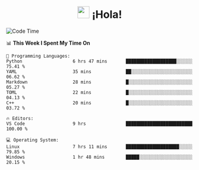 <div align="center"><h1><img src="https://github.com/blackcater/blackcater/raw/main/images/Hi.gif" height="32"/> ¡Hola!</h1>
</div>

<!--START_SECTION:waka-->
![Code Time](http://img.shields.io/badge/Code%20Time-596%20hrs%2043%20mins-blue)

📊 **This Week I Spent My Time On** 

```text
💬 Programming Languages: 
Python                   6 hrs 47 mins       ███████████████████░░░░░░   75.41 % 
YAML                     35 mins             ██░░░░░░░░░░░░░░░░░░░░░░░   06.62 % 
Markdown                 28 mins             █░░░░░░░░░░░░░░░░░░░░░░░░   05.27 % 
TOML                     22 mins             █░░░░░░░░░░░░░░░░░░░░░░░░   04.13 % 
C++                      20 mins             █░░░░░░░░░░░░░░░░░░░░░░░░   03.72 % 

🔥 Editors: 
VS Code                  9 hrs               █████████████████████████   100.00 % 

💻 Operating System: 
Linux                    7 hrs 11 mins       ████████████████████░░░░░   79.85 % 
Windows                  1 hr 48 mins        █████░░░░░░░░░░░░░░░░░░░░   20.15 % 
```


<!--END_SECTION:waka-->